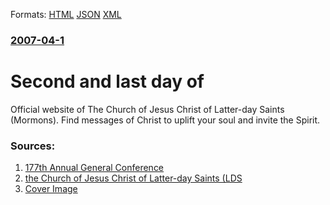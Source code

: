 
Formats: [HTML](/news/2007/04/1/second-and-last-day-of.html)  [JSON](/news/2007/04/1/second-and-last-day-of.json)  [XML](/news/2007/04/1/second-and-last-day-of.xml)  

### [2007-04-1](/news/2007/04/1/index.md)

##### 
#  Second and last day of 

Official website of The Church of Jesus Christ of Latter-day Saints (Mormons). Find messages of Christ to uplift your soul and invite the Spirit.


### Sources:

1. [177th Annual General Conference](http://www.byu.tv)
2. [the Church of Jesus Christ of Latter-day Saints (LDS](http://www.lds.org)
2. [Cover Image](http://www.lds.org/bc/content/ldsorg/content/images/facebook/lds_Fb_defaultThm.jpg)
